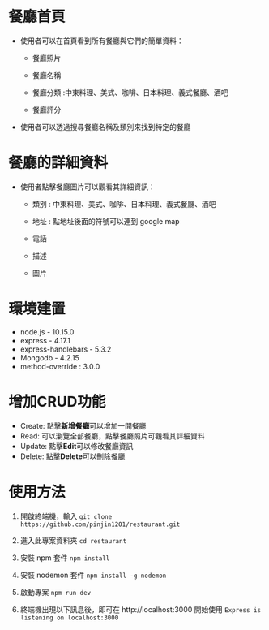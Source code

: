 
# 餐廳首頁

* 使用者可以在首頁看到所有餐廳與它們的簡單資料：

    * 餐廳照片

    * 餐廳名稱

    * 餐廳分類 :中東料理、美式、咖啡、日本料理、義式餐廳、酒吧

    * 餐廳評分

* 使用者可以透過搜尋餐廳名稱及類別來找到特定的餐廳

# 餐廳的詳細資料

* 使用者點擊餐廳圖片可以觀看其詳細資訊：

    * 類別 : 中東料理、美式、咖啡、日本料理、義式餐廳、酒吧

    * 地址 : 點地址後面的符號可以連到 google map

    * 電話

    * 描述

    * 圖片

# 環境建置
* node.js - 10.15.0
* express - 4.17.1
* express-handlebars - 5.3.2
* Mongodb - 4.2.15
* method-override : 3.0.0

# 增加CRUD功能
* Create: 點擊**新增餐廳**可以增加一間餐廳
* Read: 可以瀏覽全部餐廳，點擊餐廳照片可觀看其詳細資料
* Update: 點擊**Edit**可以修改餐廳資訊
* Delete: 點擊**Delete**可以刪除餐廳

# 使用方法

1. 開啟終端機，輸入 `git clone https://github.com/pinjin1201/restaurant.git`

2. 進入此專案資料夾 `cd restaurant`

3. 安裝 npm 套件 `npm install`

4. 安裝 nodemon 套件 `npm install -g nodemon`

5. 啟動專案 `npm run dev`

6. 終端機出現以下訊息後，即可在 http://localhost:3000 開始使用 `Express is listening on localhost:3000`
